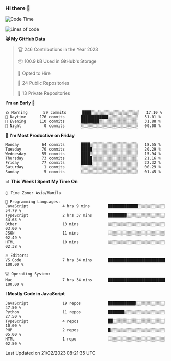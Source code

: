### Hi there 👋

<!--START_SECTION:waka-->
![Code Time](http://img.shields.io/badge/Code%20Time-92%20hrs%2035%20mins-blue)

![Lines of code](https://img.shields.io/badge/From%20Hello%20World%20I%27ve%20Written-355%20Thousand%20lines%20of%20code-blue)

**🐱 My GitHub Data** 

> 🏆 246 Contributions in the Year 2023
 > 
> 📦 100.9 kB Used in GitHub's Storage 
 > 
> 💼 Opted to Hire
 > 
> 📜 24 Public Repositories 
 > 
> 🔑 13 Private Repositories  
 > 
**I'm an Early 🐤** 

```text
🌞 Morning       59 commits       ████░░░░░░░░░░░░░░░░░░░░░   17.10 % 
🌆 Daytime      176 commits       ████████████░░░░░░░░░░░░░   51.01 % 
🌃 Evening      110 commits       ████████░░░░░░░░░░░░░░░░░   31.88 % 
🌙 Night          0 commits       ░░░░░░░░░░░░░░░░░░░░░░░░░   00.00 % 

```
📅 **I'm Most Productive on Friday** 

```text
Monday          64 commits       ████░░░░░░░░░░░░░░░░░░░░░   18.55 % 
Tuesday         70 commits       █████░░░░░░░░░░░░░░░░░░░░   20.29 % 
Wednesday       55 commits       ████░░░░░░░░░░░░░░░░░░░░░   15.94 % 
Thursday        73 commits       █████░░░░░░░░░░░░░░░░░░░░   21.16 % 
Friday          77 commits       █████░░░░░░░░░░░░░░░░░░░░   22.32 % 
Saturday         1 commits       ░░░░░░░░░░░░░░░░░░░░░░░░░   00.29 % 
Sunday           5 commits       ░░░░░░░░░░░░░░░░░░░░░░░░░   01.45 % 

```


📊 **This Week I Spent My Time On** 

```text
⌚︎ Time Zone: Asia/Manila

💬 Programming Languages: 
JavaScript               4 hrs 9 mins        █████████████░░░░░░░░░░░░   54.79 % 
TypeScript               2 hrs 37 mins       ████████░░░░░░░░░░░░░░░░░   34.63 % 
Other                    13 mins             ░░░░░░░░░░░░░░░░░░░░░░░░░   03.00 % 
JSON                     11 mins             ░░░░░░░░░░░░░░░░░░░░░░░░░   02.49 % 
HTML                     10 mins             ░░░░░░░░░░░░░░░░░░░░░░░░░   02.38 % 

🔥 Editors: 
VS Code                  7 hrs 34 mins       █████████████████████████   100.00 % 

💻 Operating System: 
Mac                      7 hrs 34 mins       █████████████████████████   100.00 % 

```

**I Mostly Code in JavaScript** 

```text
JavaScript               19 repos            ████████████░░░░░░░░░░░░░   47.50 % 
Python                   11 repos            ███████░░░░░░░░░░░░░░░░░░   27.50 % 
TypeScript               4 repos             ██░░░░░░░░░░░░░░░░░░░░░░░   10.00 % 
PHP                      2 repos             █░░░░░░░░░░░░░░░░░░░░░░░░   05.00 % 
HTML                     1 repo              ░░░░░░░░░░░░░░░░░░░░░░░░░   02.50 % 

```



 Last Updated on 21/02/2023 08:21:35 UTC
<!--END_SECTION:waka-->
